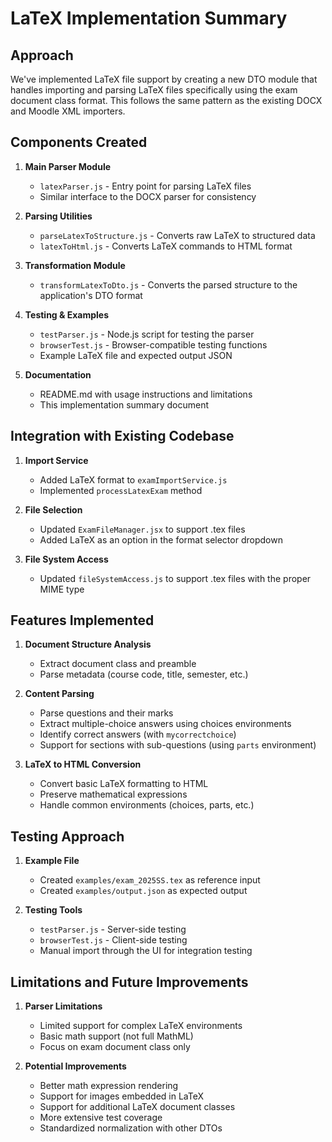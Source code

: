 # LaTeX Implementation Summary

## Approach

We've implemented LaTeX file support by creating a new DTO module that handles importing and parsing LaTeX files specifically using the exam document class format. This follows the same pattern as the existing DOCX and Moodle XML importers.

## Components Created

1. **Main Parser Module**
   - `latexParser.js` - Entry point for parsing LaTeX files
   - Similar interface to the DOCX parser for consistency

2. **Parsing Utilities**
   - `parseLatexToStructure.js` - Converts raw LaTeX to structured data
   - `latexToHtml.js` - Converts LaTeX commands to HTML format

3. **Transformation Module**
   - `transformLatexToDto.js` - Converts the parsed structure to the application's DTO format

4. **Testing & Examples**
   - `testParser.js` - Node.js script for testing the parser
   - `browserTest.js` - Browser-compatible testing functions
   - Example LaTeX file and expected output JSON

5. **Documentation**
   - README.md with usage instructions and limitations
   - This implementation summary document

## Integration with Existing Codebase

1. **Import Service**
   - Added LaTeX format to `examImportService.js`
   - Implemented `processLatexExam` method

2. **File Selection**
   - Updated `ExamFileManager.jsx` to support .tex files
   - Added LaTeX as an option in the format selector dropdown

3. **File System Access**
   - Updated `fileSystemAccess.js` to support .tex files with the proper MIME type

## Features Implemented

1. **Document Structure Analysis**
   - Extract document class and preamble
   - Parse metadata (course code, title, semester, etc.)

2. **Content Parsing**
   - Parse questions and their marks
   - Extract multiple-choice answers using choices environments
   - Identify correct answers (with `mycorrectchoice`)
   - Support for sections with sub-questions (using `parts` environment)

3. **LaTeX to HTML Conversion**
   - Convert basic LaTeX formatting to HTML 
   - Preserve mathematical expressions
   - Handle common environments (choices, parts, etc.)

## Testing Approach

1. **Example File**
   - Created `examples/exam_2025SS.tex` as reference input
   - Created `examples/output.json` as expected output

2. **Testing Tools**
   - `testParser.js` - Server-side testing
   - `browserTest.js` - Client-side testing
   - Manual import through the UI for integration testing

## Limitations and Future Improvements

1. **Parser Limitations**
   - Limited support for complex LaTeX environments
   - Basic math support (not full MathML)
   - Focus on exam document class only

2. **Potential Improvements**
   - Better math expression rendering
   - Support for images embedded in LaTeX
   - Support for additional LaTeX document classes
   - More extensive test coverage
   - Standardized normalization with other DTOs 